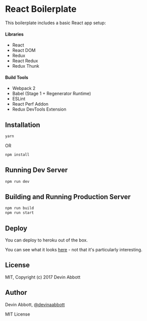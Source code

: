 # React Boilerplate

This boilerplate includes a basic React app setup:

#### Libraries

- React
- React DOM
- Redux
- React Redux
- Redux Thunk

#### Build Tools

- Webpack 2
- Babel (Stage 1 + Regenerator Runtime)
- ESLint
- React Perf Addon
- Redux DevTools Extension

## Installation

```bash
yarn
```

OR

```bash
npm install
```

## Running Dev Server

```bash
npm run dev
```

## Building and Running Production Server

```bash
npm run build
npm run start
```

## Deploy

You can deploy to heroku out of the box.

You can see what it looks [here](https://react-start.herokuapp.com/) - not that it's particularly interesting.

## License

MIT, Copyright (c) 2017 Devin Abbott

## Author

Devin Abbott, [@devinaabbott](http://twitter.com/devinaabbott)

MIT License
